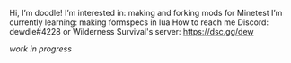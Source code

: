 Hi, I’m doodle!
I’m interested in: making and forking mods for Minetest
I’m currently learning: making formspecs in lua
How to reach me
      Discord: dewdle#4228
               or Wilderness Survival's server: https://dsc.gg/dew
 
 *work in progress*

<!---
do0dleme/do0dleme is a ✨ special ✨ repository because its `README.md` (this file) appears on your GitHub profile.
You can click the Preview link to take a look at your changes.
--->
